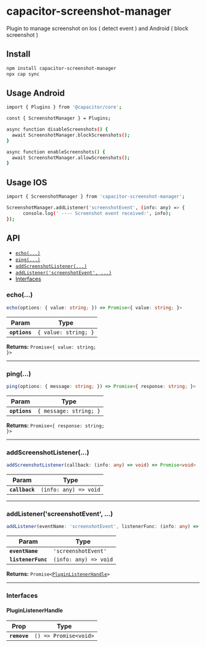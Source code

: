 # capacitor-screenshot-manager

Plugin to manage screenshot on Ios ( detect event ) and Android ( block screenshot )

## Install

```bash
npm install capacitor-screenshot-manager
npx cap sync
```

## Usage Android
```bash
import { Plugins } from '@capacitor/core';

const { ScreenshotManager } = Plugins;

async function disableScreenshots() {
  await ScreenshotManager.blockScreenshots();
}

async function enableScreenshots() {
  await ScreenshotManager.allowScreenshots();
}
```

## Usage IOS
```bash
import { ScreenshotManager } from 'capacitor-screenshot-manager';

ScreenshotManager.addListener('screenshotEvent', (info: any) => {
      console.log(' ---- Screenshot event received:', info);
});
```


## API

<docgen-index>

* [`echo(...)`](#echo)
* [`ping(...)`](#ping)
* [`addScreenshotListener(...)`](#addscreenshotlistener)
* [`addListener('screenshotEvent', ...)`](#addlistenerscreenshotevent-)
* [Interfaces](#interfaces)

</docgen-index>

<docgen-api>
<!--Update the source file JSDoc comments and rerun docgen to update the docs below-->

### echo(...)

```typescript
echo(options: { value: string; }) => Promise<{ value: string; }>
```

| Param         | Type                            |
| ------------- | ------------------------------- |
| **`options`** | <code>{ value: string; }</code> |

**Returns:** <code>Promise&lt;{ value: string; }&gt;</code>

--------------------


### ping(...)

```typescript
ping(options: { message: string; }) => Promise<{ response: string; }>
```

| Param         | Type                              |
| ------------- | --------------------------------- |
| **`options`** | <code>{ message: string; }</code> |

**Returns:** <code>Promise&lt;{ response: string; }&gt;</code>

--------------------


### addScreenshotListener(...)

```typescript
addScreenshotListener(callback: (info: any) => void) => Promise<void>
```

| Param          | Type                                |
| -------------- | ----------------------------------- |
| **`callback`** | <code>(info: any) =&gt; void</code> |

--------------------


### addListener('screenshotEvent', ...)

```typescript
addListener(eventName: 'screenshotEvent', listenerFunc: (info: any) => void) => Promise<PluginListenerHandle>
```

| Param              | Type                                |
| ------------------ | ----------------------------------- |
| **`eventName`**    | <code>'screenshotEvent'</code>      |
| **`listenerFunc`** | <code>(info: any) =&gt; void</code> |

**Returns:** <code>Promise&lt;<a href="#pluginlistenerhandle">PluginListenerHandle</a>&gt;</code>

--------------------


### Interfaces


#### PluginListenerHandle

| Prop         | Type                                      |
| ------------ | ----------------------------------------- |
| **`remove`** | <code>() =&gt; Promise&lt;void&gt;</code> |

</docgen-api>

